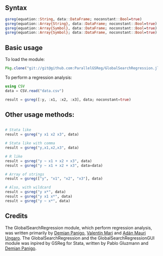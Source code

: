 ## Syntax

```julia
gsreg(equation::String, data::DataFrame; noconstant::Bool=true)
gsreg(equation::Array{String}, data::DataFrame; noconstant::Bool=true)
gsreg(equation::Array{Symbol}, data::DataFrame; noconstant::Bool=true)
gsreg(equation::Array{Symbol}; data::DataFrame, noconstant::Bool=true)

```

## Basic usage

To load the module:

```julia
Pkg.clone("git://git@github.com:ParallelGSReg/GlobalSearchRegression.jl.git")
```

To perform a regression analysis:

```julia
using CSV
data = CSV.read("data.csv")

result = gsreg([:y, :x1, :x2, :x3], data; noconstant=true)
```

## Other usage methods:

```julia

# Stata like
result = gsreg("y x1 x2 x3", data)

# Stata like with comma
result = gsreg("y,x1,x2,x3", data)

# R like
result = gsreg("y ~ x1 + x2 + x3", data)
result = gsreg("y ~ x1 + x2 + x3", data=data)

# Array of strings
result = gsreg(["y", "x1", "x2", "x3"], data)

# Also, with wildcard
result = gsreg("y x*", data)
result = gsreg("y x1 x*", data)
result = gsreg("y ~ x*", data)
```

## Credits

The GlobalSearchRegression module, which perform regression analysis, was written primarily by [Demian Panigo](https://github.com/dpanigo/), [Valentín Mari](https://github.com/vmari/) and [Adán Mauri Ungaro](https://github.com/adanmauri/). The GlobalSearchRegression and the GlobalSearchRegressionGUI module was inpired by GSReg for Stata, written by Pablo Gluzmann and [Demian Panigo](https://github.com/dpanigo/).

